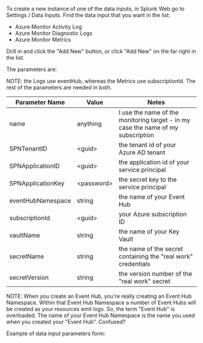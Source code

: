 To create a new instance of one of the data inputs, in Splunk Web go to Settings / Data Inputs. Find the data input that you want in the list:
* Azure Monitor Activity Log
* Azure Monitor Diagnostic Logs
* Azure Monitor Metrics

Drill in and click the "Add New" button, or click "Add New" on the far right in the list.  

The parameters are:  

NOTE: the Logs use eventHub, whereas the Metrics use subscriptionId. The rest of the parameters are needed in both.

| Parameter Name | Value | Notes |
|----------------|-------|-------|
| name | anything | I use the name of the monitoring target - in my case the name of my subscription |
| SPNTenantID | \<guid\> | the tenant id of your Azure AD tenant |
| SPNApplicationID | \<guid\> | the application id of your service principal |
| SPNApplicationKey | \<password\> | the secret key to the service principal |
| eventHubNamespace | string | the name of your Event Hub |
| subscriptionId | \<guid\> | your Azure subscription ID |
| vaultName | string | the name of your Key Vault |
| secretName | string | the name of the secret containing the "real work" credentials |
| secretVersion | string | the version number of the "real work" secret |

NOTE: When you create an Event Hub, you're really creating an Event Hub Namespace. Within that Event Hub Namespace a number of Event Hubs will be created as your resources emit logs. So, the term "Event Hub" is overloaded. The name of your Event Hub Namespace is the name you used when you created your "Event Hub". Confused?

Example of data input parameters form:  
